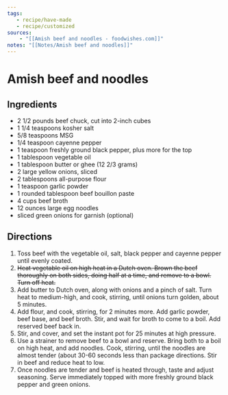 ```yaml
---
tags:
   - recipe/have-made
   - recipe/customized
sources: 
    - "[[Amish beef and noodles - foodwishes.com]]"
notes: "[[Notes/Amish beef and noodles]]"
---
```


# Amish beef and noodles

## Ingredients
- 2 1/2 pounds beef chuck, cut into 2-inch cubes
- 1 1/4 teaspoons kosher salt
- 5/8 teaspoons MSG
- 1/4 teaspoon cayenne pepper 
- 1 teaspoon freshly ground black pepper, plus more for the top
- 1 tablespoon vegetable oil
- 1 tablespoon butter or ghee  (12 2/3 grams)
- 2 large yellow onions, sliced
- 2 tablespoons all-purpose flour
- 1 teaspoon garlic powder
- 1 rounded tablespoon beef bouillon paste
- 4 cups beef broth
- 12 ounces large egg noodles
- sliced green onions for garnish (optional)
## Directions
1. Toss beef with the vegetable oil, salt, black pepper and cayenne pepper until evenly coated.
2. ~~Heat vegetable oil on high heat in a Dutch oven. Brown the beef thoroughly on both sides, doing half at a time, and remove to a bowl. Turn off heat.~~ 
3. Add butter to Dutch oven, along with onions and a pinch of salt. Turn heat to medium-high, and cook, stirring, until onions turn golden, about 5 minutes. 
4. Add flour, and cook, stirring, for 2 minutes more. Add garlic powder, beef base, and beef broth. Stir, and wait for broth to come to a boil. Add reserved beef back in. 
5. Stir, and cover, and set the instant pot for 25 minutes at high pressure.
6. Use a strainer to remove beef to a bowl and reserve. Bring both to a boil on high heat, and add noodles. Cook, stirring, until the noodles are almost tender (about 30-60 seconds less than package directions. Stir in beef and reduce heat to low.
7. Once noodles are tender and beef is heated through, taste and adjust seasoning. Serve immediately topped with more freshly ground black pepper and green onions.

